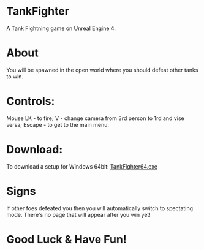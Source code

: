 # TankFighter
A Tank Fightning game on Unreal Engine 4.

# About
You will be spawned in the open world where you should defeat other tanks to win.

# Controls:
Mouse LK - to fire;
V - change camera from 3rd person to 1rd and vise versa;
Escape - to get to the main menu.

# Download:
To download a setup for Windows 64bit: [TankFighter64.exe](https://workupload.com/file/wsDEsfCn)

# Signs
If other foes defeated you then you will automatically switch to spectating mode.
There's no page that will appear after you win yet!

# Good Luck & Have Fun!
